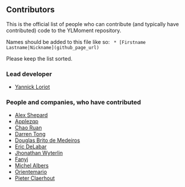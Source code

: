 ## Contributors
This is the official list of people who can contribute (and typically have contributed) code to the YLMoment repository.

Names should be added to this file like so:
``` * [Firstname Lastname|Nickname](github_page_url)```

Please keep the list sorted.

### Lead developer

 * [Yannick Loriot](https://github.com/yannickl)

### People and companies, who have contributed

 * [Alex Shepard](https://github.com/alexshepard)
 * [Applezqp](https://github.com/applezqp)
 * [Chao Ruan](https://github.com/rcgary)
 * [Darren Tong](https://github.com/strictlyd)
 * [Douglas Brito de Medeiros](https://github.com/DouglasMedeiros)
 * [Eric DeLabar](https://github.com/edelabar)
 * [Jhonathan Wyterlin](https://github.com/jwyterlin)
 * [Fanyj](https://github.com/fanyj)
 * [Michel Albers](https://github.com/michelalbers)
 * [Orientemario](https://github.com/orientemario)
 * [Pieter Claerhout](https://github.com/pieterclaerhout)
